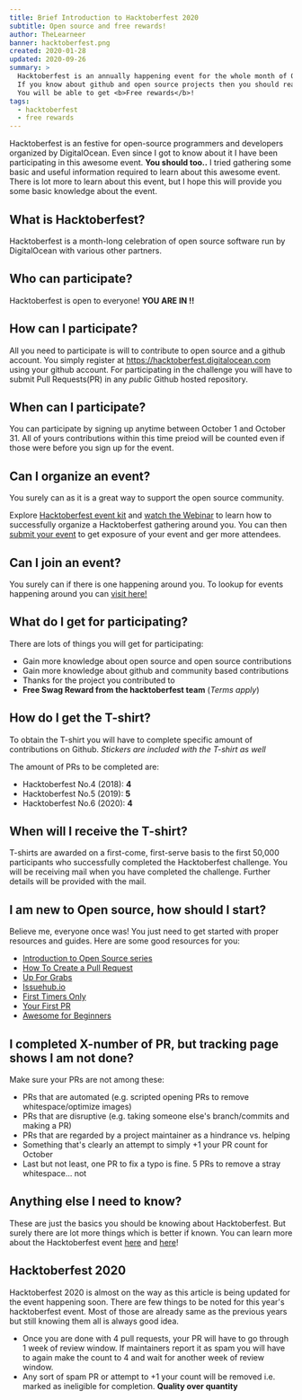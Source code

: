 ```yaml
---
title: Brief Introduction to Hacktoberfest 2020
subtitle: Open source and free rewards!
author: TheLearneer
banner: hacktoberfest.png
created: 2020-01-28
updated: 2020-09-26
summary: >
  Hacktoberfest is an annually happening event for the whole month of October.
  If you know about github and open source projects then you should read this article.
  You will be able to get <b>Free rewards</b>!
tags:
  - hacktoberfest
  - free rewards
---
```


Hacktoberfest is an festive for open-source programmers and developers organized by DigitalOcean. Even since I got to know about it I have been participating in this awesome event. **You should too..** I tried gathering some basic and useful information required to learn about this awesome event. There is lot more to learn about this event, but I hope this will provide you some basic knowledge about the event.

## **What is Hacktoberfest?**
Hacktoberfest is a month-long celebration of open source software run by DigitalOcean with various other partners.

## **Who can participate?**
Hacktoberfest is open to everyone! **YOU ARE IN !!**

## **How can I participate?**
All you need to participate is will to contribute to open source and a github account. You simply register at https://hacktoberfest.digitalocean.com using your github account. For participating in the challenge you will have to submit Pull Requests(PR) in any _public_ Github hosted repository.

## **When can I participate?**
You can participate by signing up anytime between October 1 and October 31. All of yours contributions within this time preiod will be counted even if those were before you sign up for the event.

## **Can I organize an event?**
You surely can as it is a great way to support the open source community.

Explore [Hacktoberfest event kit](https://hacktoberfest.digitalocean.com/eventkit) and [watch the Webinar](https://youtu.be/IC-sCZrDz04) to learn how to successfully organize a Hacktoberfest gathering around you. You can then [submit your event](https://hacktoberfest.digitalocean.com/eventkit#form) to get exposure of your event and ger more attendees.

## **Can I join an event?**
You surely can if there is one happening around you.
To lookup for events happening around you can [visit here!](https://hacktoberfest.digitalocean.com/events)

## **What do I get for participating?**
There are lots of things you will get for participating:
- Gain more knowledge about open source and open source contributions
- Gain more knowledge about github and community based contributions
- Thanks for the project you contributed to
- **Free Swag Reward from the hacktoberfest team** (*Terms apply*)

## **How do I get the T-shirt?**
To obtain the T-shirt you will have to complete specific amount of contributions on Github.
*Stickers are included with the T-shirt as well*

The amount of PRs to be completed are:
- Hacktoberfest No.4 (2018): **4**
- Hacktoberfest No.5 (2019): **5**
- Hacktoberfest No.6 (2020): **4**

## **When will I receive the T-shirt?**
T-shirts are awarded on a first-come, first-serve basis to the first 50,000 participants who successfully completed the Hacktoberfest challenge. You will be receiving mail when you have completed the challenge. Further details will be provided with the mail.

## **I am new to Open source, how should I start?**
Believe me, everyone once was! You just need to get started with proper resources and guides. Here are some good resources for you:
- [Introduction to Open Source series](https://www.digitalocean.com/community/tutorial_series/an-introduction-to-open-source)
- [How To Create a Pull Request](https://www.digitalocean.com/community/tutorials/how-to-create-a-pull-request-on-github)
- [Up For Grabs](https://up-for-grabs.net/#/)
- [Issuehub.io](http://issuehub.io/)
- [First Timers Only](https://www.firsttimersonly.com/)
- [Your First PR](http://yourfirstpr.github.io/)
- [Awesome for Beginners](https://github.com/mungell/awesome-for-beginners)

## **I completed X-number of PR, but tracking page shows I am not done?**
Make sure your PRs are not among these:
- PRs that are automated (e.g. scripted opening PRs to remove whitespace/optimize images)
- PRs that are disruptive (e.g. taking someone else's branch/commits and making a PR)
- PRs that are regarded by a project maintainer as a hindrance vs. helping
- Something that's clearly an attempt to simply +1 your PR count for October
- Last but not least, one PR to fix a typo is fine. 5 PRs to remove a stray whitespace... not

## **Anything else I need to know?**
These are just the basics you should be knowing about Hacktoberfest. But surely there are lot more things which is better if known. You can learn more about the Hacktoberfest event [here](https://hacktoberfest.digitalocean.com/details) and [here](https://hacktoberfest.digitalocean.com/faq)!

## **Hacktoberfest 2020**
Hacktoberfest 2020 is almost on the way as this article is being updated for the event happening soon. There are few things to be noted for this year's hacktoberfest event. Most of those are already same as the previous years but still knowing them all is always good idea.
- Once you are done with 4 pull requests, your PR will have to go through 1 week of  review window. If maintainers report it as spam you will have to again make the count to 4 and wait for another week of review window.
- Any sort of spam PR or attempt to +1 your count will be removed i.e. marked as ineligible for completion. **Quality over quantity**